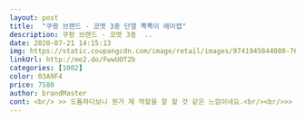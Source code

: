 ```yaml
---
layout: post 
title:  "쿠팡 브랜드 - 코멧 3중 단열 뽁뽁이 에어캡" 
description: 쿠팡 브랜드 - 코멧 3중  ..
date: 2020-07-21 14:15:13 
img: https://static.coupangcdn.com/image/retail/images/9741945844080-76dcbfcb-817d-4553-9cd4-331e025bd4ba.jpg 
linkUrl: http://me2.do/FwwUOT2b 
categories: [1002] 
color: 03A9F4 
price: 7580 
author: brandMaster 
cont: <br/> >> 도톰하다보니 뭔가 제 역할을 잘 할 것 같은 느낌이네요.<br/><br/>>> 물론 뽁뽁이가 도톰한게 정상이긴한데, 기존에 워낙 저렴한 제품만 사용했었기에 그것과 비교하니 코멧 뽁뽁이가 약간 더 도톰하더군요.<br/><br/>>> 소량의 물을 뿌려도 쉽게 잘 부착됩니다.<br/><br/>>> 일부러 창문보다 조금 크게 재단했는데, 창문 여닫을 때도 떨어지지 않아서 좋았습니다.<br/><br/>>> 재단하다가 잘못 자른 부분을 심심풀이 삼아 손으로 터트렸는데, 뽁뽁이가 공기를 빵빵하게 담고 있어서 그런지 탄성과 함께 힘이 있다고 느껴졌습니다.<br/><br/>>> 저는 도자기를 보관/배송시키는 경우가 많은 편이라, 창문에 붙이고 남은 코멧 뽁뽁이를 도자기 보호하는 충전재로 사용했습니다.<br/> 낮은 위치에서 좀 쎄게 떨어뜨렸는데 뽁뽁이가 빵빵하니까 깨지지 않고 오히려 튕겨지더군요.<br/> 잘 보호되어서 사용 시 만족했습니다.<br/><br/>>> 창문이 길어서 가위질 할 때 조금 힘들었습니다.<br/> 그래도 눈대중으로 재단했는데 창문 사이즈에 비슷하게 재단해서 다행이다 싶었네요.<br/>( 제가 곰손이라 걱정했거든요.<br/> )<br/><br/> - 뽁뽁이가 창문에 생각보다 잘 붙어있습니다.<br/><br/><br/> - 뽁뽁이가 힘이 있는 편입니다.<br/><br/><br/> - 창문 사이즈가 어떠하든 쉽게 재단해서 부착할 수 있어서 편합니다.<br/><br/><br/> - 창문에 붙여도 좋지만, 섬세한 물건 보관 시 충전재로 쓰기도 딱입니다.<br/><br/><br/> - 코멧 뽁뽁이 두께는 생각보다 도톰합니다.<br/><br/>1.<br/> 사용하기 전, 제품 특징<br/>10미터짜리라서 오래오래 두고 부족하거나 떨어질때마다 갈아서 사용하기 좋을듯 합니다.<br/> 추천해요!<br/>2.<br/> 사용감<br/> 
---
```

 